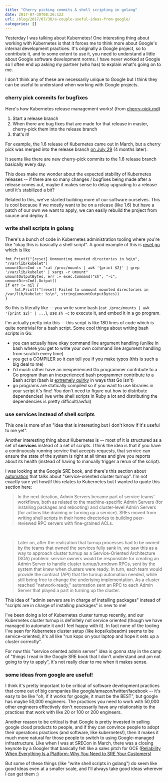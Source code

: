 ```yaml
---
title: "Cherry picking commits & shell scripting in golang"
date: 2017-07-30T08:26:12Z
url: /blog/2017/07/30/a-couple-useful-ideas-from-google/
categories: []
---
```


Yesterday I was talking about Kubernetes! One interesting thing about
working with Kubernetes is that it forces me to think more about
Google's internal development practices. It's originally a Google
project, so to contribute it, and to some extent to use it, you need to
understand a little about Google software development norms. I have never
worked at Google so I often end up asking my partner (who has) to explain
what's going on to me.

I don't think any of these are necessarily unique to Google but I think
they can be useful to understand when working with Google projects.

### cherry pick commits for bugfixes

Here's how Kubernetes release management works! (from [cherry-pick.md](https://github.com/kubernetes/community/blob/8decfe42b8cc1e027da290c4e98fa75b3e98e2cc/contributors/devel/cherry-picks.md))

1. Start a release branch
2. When there are bug fixes that are made for that release in master,
   cherry-pick them into the release branch
3. that's it!


For example, the 1.6 release of Kubernetes came out in March,
but a cherry pick was merged into the release branch [on July 29](https://github.com/kubernetes/kubernetes/pull/49807) (4 months later).

It seems like there are new cherry-pick commits to the 1.6 release
branch basically every day. 

This does make me wonder about the expected stability of Kubernetes
releases -- if there are so many changes / bugfixes being made after a
release comes out, maybe it makes sense to delay upgrading to a release
until it's stabilized a bit?

Related to this, we've started building more of our software ourselves. This is
cool because if we mostly want to be on a release (like 1.6) but have a patch
of our own we want to apply, we can easily rebuild the project from source and
deploy it.

### write shell scripts in golang

There's a bunch of code in Kubernetes administration tooling where
you're like "okay this is basically a shell script". A good example of
this is [reset.go](https://github.com/kubernetes/kubernetes/blob/release-1.6/cmd/kubeadm/app/cmd/reset.go) which is like

```
fmt.Printf("[reset] Unmounting mounted directories in %q\n", "/var/lib/kubelet")
umountDirsCmd := "cat /proc/mounts | awk '{print $2}' | grep '/var/lib/kubelet' | xargs -r umount"
umountOutputBytes, err := exec.Command("sh", "-c", umountDirsCmd).Output()
if err != nil {
    fmt.Printf("[reset] Failed to unmount mounted directories in /var/lib/kubelet: %s\n", string(umountOutputBytes))
}
```

So this is literally like -- you write some bash (`cat /proc/mounts | awk '{print $2}' | ...`), use `sh -c` to execute it, and embed it in a go program.

I'm actually pretty into this -- this script is like 180 lines of code which is quite nontrivial for a bash script. Some cool things about writing bash scripts in Go:

* you can actually have okay command line argument handling (unlike in bash where you get to write your own command line argument handling from scratch every time)
* you get a COMPILER so it can tell you if you make typos (this is such a big deal to me)
* I'd much rather have an inexperienced Go programmer contribute to a Go program than an inexperienced bash programmer contribute to a Bash script (bash is [extremely quirky](https://jvns.ca/blog/2017/03/26/bash-quirks/) in ways that Go isn't)
* go programs are statically compiled so if you want to use libraries in your script it's fine! You don't need to figure out how to distribute dependencies! (we write shell scripts in Ruby a lot and distributing the dependencies is pretty difficult/awful)

### use services instead of shell scripts

This one is more of an "idea that is interesting but I don't know if it's
useful to me yet".

Another interesting thing about Kubernetes is -- most of it is structured as a
set of **services** instead of a set of scripts. I think the idea is that if
you have a continuously running service that accepts requests, that service can
ensure the state of the system is right at all times and give you reports about
its health (instead of having to manually trigger a rerun of the script).

I was looking at the Google SRE book, and there's this section about [automation](https://landing.google.com/sre/book/chapters/automation-at-google.html) that talks about "service-oriented cluster turnup". I'm not exactly sure yet how/if this relates to Kubernetes but I wanted to quote this section here:

> In the next iteration, Admin Servers became part of service teams’ workflows,
> both as related to the machine-specific Admin Servers (for installing packages
> and rebooting) and cluster-level Admin Servers (for actions like draining or
> turning up a service). SREs moved from writing shell scripts in their home
> directories to building peer-reviewed RPC servers with fine-grained ACLs.

<br>

> Later on, after the realization that turnup processes had to be owned by the
> teams that owned the services fully sank in, we saw this as a way to approach
> cluster turnup as a Service-Oriented Architecture (SOA) problem: service owners
> would be responsible for creating an Admin Server to handle cluster
> turnup/turndown RPCs, sent by the system that knew when clusters were ready. In
> turn, each team would provide the contract (API) that the turnup automation
> needed, while still being free to change the underlying implementation. As a
> cluster reached "network-ready," automation sent an RPC to each Admin Server
> that played a part in turning up the cluster.

This idea of "admin servers are in charge of installing packages" instead of
"scripts are in charge of installing packages" is new to me!

I've been doing a lot of Kubernetes cluster turnup recently, and our Kubernetes
cluster turnup is definitely not service oriented (though we have managed to
automate it and I feel happy with it). In fact none of the tooling I've seen
for Kubernetes cluster setup (like kops/kubeadm) seems to be service-oriented,
it's all like "run kops on your laptop and hope it sets up a cluster
correctly".

For now this "service oriented admin server" idea is gonna stay in the camp of
"things I read in the Google SRE book that I don't understand and am not going
to try to apply", it's not really clear to me when it makes sense.

### some ideas from google are useful!

I think it's pretty important to be critical of software development practices
that come out of big companies like google/amazon/twitter/facebook -- it's easy
to be like "oh, if it works for google, it must be the BEST", but google has
maybe 50,000 engineers. The practices you need to work with 50,000 other
engineers effectively don't necessarily have any relationship to the practices
that work with like 20 or 100 or 200 engineers.

Another reason to be critical is that Google is pretty invested in selling
google cloud products to people, and if they can convince people to adopt their
operations practices (and software, like kubernetes!), then it makes it much
more natural for those people to switch to using Google-managed infrastructure. Like when I was at SRECon in March, there was a closing keynote by a Googler that basically felt like a sales pitch for GCE ([Reliability When Everything Is a Platform: Why You Need to SRE Your Customers](https://www.usenix.org/conference/srecon17americas/program/presentation/rensin))

But some of these things (like "write shell scripts in golang") do seem like
good ideas even at a smaller scale, and I'll always take good ideas wherever I
can get them :)
